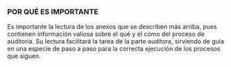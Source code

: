 ### POR QUÉ ES IMPORTANTE
Es importante la lectura de los anexos que se describen más arriba, pues contienen información valiosa sobre el qué y el cómo del proceso de auditoría. Su lectura facilitará la tarea de la parte auditora, sirviendo de guía en una especie de paso a paso para la correcta ejecución de los procesos que siguen.


